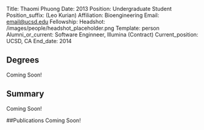 Title: Thaomi Phuong
Date: 2013
Position: Undergraduate Student
Position_suffix: (Leo Kurian)
Affiliation: Bioengineering
Email: email@ucsd.edu
Fellowship:
Headshot: /images/people/headshot_placeholder.png
Template: person
Alumni_or_current: Software Enginneer, Illumina (Contract)
Current_position: UCSD, CA
End_date: 2014
<!-- Status: draft -->

## Degrees
Coming Soon!

## Summary
Coming Soon!

##Publications
Coming Soon!